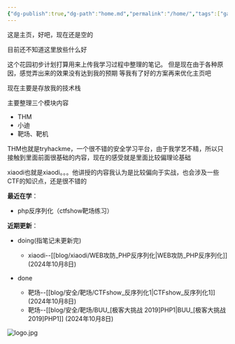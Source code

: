 ```yaml
---
{"dg-publish":true,"dg-path":"home.md","permalink":"/home/","tags":["gardenEntry"]}
---
```





这是主页，好吧，现在还是空的

目前还不知道这里放些什么好

这个花园初步计划打算用来上传我学习过程中整理的笔记。
但是现在由于各种原因，感觉弄出来的效果没有达到我的预期
等我有了好的方案再来优化主页吧

现在主要是存放我的技术栈

主要整理三个模块内容
+ THM
+ 小迪
+ 靶场、靶机

THM也就是tryhackme，一个很不错的安全学习平台，由于我学艺不精，所以只接触到里面前面很基础的内容，现在的感受就是里面比较偏理论基础


xiaodi也就是xiaodi。。。他讲授的内容我认为是比较偏向于实战，也会涉及一些CTF的知识点，还是很不错的


**最近在学**：
+ php反序列化（ctfshow靶场练习）


**近期更新**：
+ doing(指笔记未更新完)
	+ xiaodi--[[blog/xiaodi/WEB攻防_PHP反序列化\|WEB攻防_PHP反序列化]] (2024年10月8日)



+ done
	+ 靶场--[[blog/安全/靶场/CTFshow_反序列化1\|CTFshow_反序列化1]]  (2024年10月8日)
	+ 靶场--[[blog/安全/靶场/BUU_[极客大挑战 2019]PHP1\|BUU_[极客大挑战 2019]PHP1]] (2024年10月8日)






![logo.jpg](/img/user/picture/logo.jpg)




